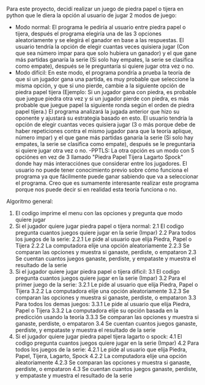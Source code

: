﻿Para este proyecto, decidí realizar un juego de piedra papel o tijera en python que le diera la opción al usuario de jugar 2 modos de juego:

- Modo normal: El programa le pediría al usuario entre piedra papel o tijera, después el programa elegiría una de las 3 opciones aleatoriamente y se elegirá el ganador en base a las respuestas. El usuario tendría la opción de elegir cuantas veces quisiera jugar (Con que sea número impar para que solo hubiera un ganador) y el que gane más partidas ganaría la serie (Si solo hay empates, la serie se clasifica como empate), después se le preguntaría si quiere jugar otra vez o no.
- Modo difícil: En este modo, el programa pondría a prueba la teoría de que si un jugador gana una partida, es muy probable que seleccione la misma opción, y que si uno pierde, cambie a la siguiente opción de piedra papel tijera (Ejemplo: Si un jugador gana con piedra, es probable que juegue piedra otra vez y si un jugador pierde con piedra, es más probable que juegue papel la siguiente ronda según el orden de piedra papel tijera.) El programa analizará la jugada anterior que hizo su oponente y ajustará su estrategia basado en esto. El usuario tendría la opción de elegir cuantas veces quisiera jugar (3 o más porque debe de haber repeticiones contra el mismo jugador para que la teoría aplique, número impar) y el que gane más partidas ganaría la serie (Si solo hay empates, la serie se clasifica como empate), después se le preguntaría si quiere jugar otra vez o no.
-PPTLS: La otra opción es un modo con 5 opciónes en vez de 3 llamado "Piedra Papel Tijera Lagarto Spock" donde hay más interacciónes que considerar entre los jugadores.
El usuario no puede tener conocimiento previo sobre cómo funciona el programa ya que fácilmente puede ganar sabiendo que va a seleccionar el programa. Creo que es sumamente interesante realizar este programa porque nos puede decir si en realidad esta teoría funciona o no.

Algoritmo general:
1. El codigo imprime el menu con las opciones y pregunta que modo quiere jugar
2. Si el jugador quiere jugar piedra papel o tijera normal:
    2.1 El codigo pregunta cuantos juegos quiere jugar en la serie (Impar)
    2.2 Para todos los juegos de la serie:
       2.2.1 Le pide al usuario que elija Piedra, Papel o Tijera
       2.2.2 La computadora elije una opción aleatoriamente
       2.2.3 Se comparan las opciones y muestra si ganaste, perdiste, o empataron
    2.3 Se cuentan cuantos juegos ganaste, perdiste, y empataste y muestra el resultado de la serie
3. Si el jugador quiere jugar piedra papel o tijera dificil:
    3.1 El codigo pregunta cuantos juegos quiere jugar en la serie (Impar)
    3.2 Para el primer juego de la serie:
       3.2.1 Le pide al usuario que elija Piedra, Papel o Tijera
       3.2.2 La computadora elije una opción aleatoriamente
       3.2.3 Se comparan las opciones y muestra si ganaste, perdiste, o empataron
    3.3 Para todos los demas juegos:
        3.3.1 Le pide al usuario que elija Piedra, Papel o Tijera
        3.3.2 La computadora elije su opción basada en la predicción usando la teoría
        3.3.3 Se comparan las opciones y muestra si ganaste, perdiste, o empataron
    3.4 Se cuentan cuantos juegos ganaste, perdiste, y empataste y muestra el resultado de la serie
4. Si el jugador quiere jugar piedra papel tijera lagarto o spock:
    4.1 El codigo pregunta cuantos juegos quiere jugar en la serie (Impar)
    4.2 Para todos los juegos de la serie:
       4.2.1 Le pide al usuario que elija Piedra, Papel, Tijera, Lagarto, Spock
       4.2.2 La computadora elije una opción aleatoriamente
       4.2.3 Se comparan las opciones y muestra si ganaste, perdiste, o empataron
    4.3 Se cuentan cuantos juegos ganaste, perdiste, y empataste y muestra el resultado de la serie

